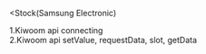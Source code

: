 <Stock(Samsung Electronic)<br>

1.Kiwoom api connecting<br>
2.Kiwoom api setValue, requestData, slot, getData 
